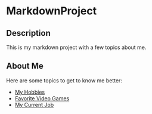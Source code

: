 # MarkdownProject

## Description
This is my markdown project with a few topics about me. 

## About Me

Here are some topics to get to know me better:

- [My Hobbies](hobbies.md)
- [Favorite Video Games](favorite_games.md)
- [My Current Job](my_job.md)